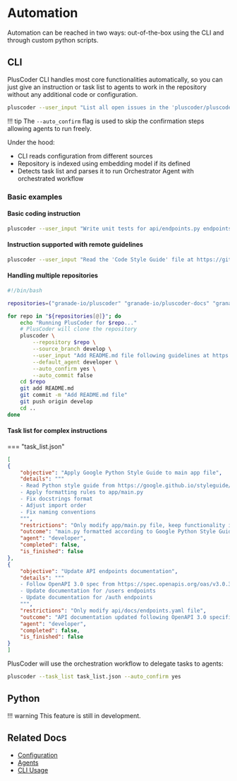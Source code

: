 # Automation

Automation can be reached in two ways: out-of-the-box using the CLI and through custom python scripts.

## CLI

PlusCoder CLI handles most core functionalities automatically, so you can just give an instruction or task list to agents to work in the repository without any additional code or configuration.

```bash
pluscoder --user_input "List all open issues in the 'pluscoder/pluscoder' repository" --default_agent developer --auto_confirm yes
```

!!! tip
    The `--auto_confirm` flag is used to skip the confirmation steps allowing agents to run freely.

Under the hood:

- CLI reads configuration from different sources
- Repository is indexed using embedding model if its defined
- Detects task list and parses it to run Orchestrator Agent with orchestrated workflow

### Basic examples

#### Basic coding instruction

```bash
pluscoder --user_input "Write unit tests for api/endpoints.py endpoints" --default_agent developer --auto_confirm yes
```

#### Instruction supported with remote guidelines

```bash
pluscoder --user_input "Read the 'Code Style Guide' file at https://github.com/pluscoder/pluscoder/blob/main/docs/CodeStyleGuide.md and apply it to the codebase" --default_agent developer --auto_confirm yes
```

#### Handling multiple repositories

```bash
#!/bin/bash

repositories=("granade-io/pluscoder" "granade-io/pluscoder-docs" "granade-io/pluscoder-cli")

for repo in "${repositories[@]}"; do
    echo "Running PlusCoder for $repo..."
    # PlusCoder will clone the repository
    pluscoder \
        --repository $repo \
        --source_branch develop \
        --user_input "Add README.md file following guidelines at https://github.com/granade-io/pluscoder/blob/main/docs/README-GUIDELINES.md" \
        --default_agent developer \
        --auto_confirm yes \
        --auto_commit false
    cd $repo
    git add README.md
    git commit -m "Add README.md file"
    git push origin develop
    cd ..
done
```

#### Task list for complex instructions

=== "task_list.json"
```json
[
{
    "objective": "Apply Google Python Style Guide to main app file",
    "details": """
    - Read Python style guide from https://google.github.io/styleguide/pyguide.html
    - Apply formatting rules to app/main.py
    - Fix docstrings format
    - Adjust import order
    - Fix naming conventions
    """,
    "restrictions": "Only modify app/main.py file, keep functionality intact",
    "outcome": "main.py formatted according to Google Python Style Guide",
    "agent": "developer",
    "completed": false,
    "is_finished": false
},
{
    "objective": "Update API endpoints documentation",
    "details": """
    - Follow OpenAPI 3.0 spec from https://spec.openapis.org/oas/v3.0.3
    - Update documentation for /users endpoints
    - Update documentation for /auth endpoints
    """,
    "restrictions": "Only modify api/docs/endpoints.yaml file",
    "outcome": "API documentation updated following OpenAPI 3.0 specification",
    "agent": "developer",
    "completed": false,
    "is_finished": false
}
]
```

PlusCoder will use the orchestration workflow to delegate tasks to agents:

```bash
pluscoder --task_list task_list.json --auto_confirm yes
```


## Python

!!! warning
    This feature is still in development.

## Related Docs
- [Configuration](configuration.md)
- [Agents](agents.md)
- [CLI Usage](cli.md)